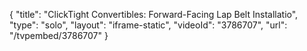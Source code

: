 {
    "title": "ClickTight Convertibles: Forward-Facing Lap Belt Installatio",
    "type": "solo",
    "layout": "iframe-static",
    "videoId": "3786707",
    "url": "\/tvpembed\/3786707"
}